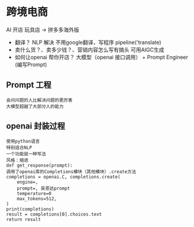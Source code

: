 # 跨境电商
AI 开店
玩具店 -> 拼多多海外版
- 翻译？ NLP 解决 不用google翻译，写程序
    pipeline('translate)
- 卖什么货？、卖多少钱？、营销内容怎么写有搞头
    可用AIGC生成
- 如何让openai 帮你开店？
    大模型（openai 接口调用） + Prompt Engineer (编写Prompt)


## Prompt 工程
    会问问题的人比解决问题的更厉害
    大模型超越了大部分人的能力

## openai 封装过程
    使用python语言
    特别适合NLP
    一个功能就一种写法
    风格：缩进
    def get_response(prompt):
    调用了openai库的Completions模块（其他模块）.create方法
    completions = openai.C, completions.create(
        engine=,
        prompt=, 吴恩达prompt
        temperature=0
        max_tokens=512,
    )
    print(completions)
    result = completions[0].choices.text
    return result